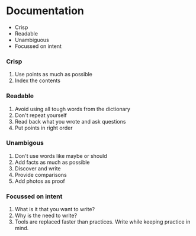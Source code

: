 # Documentation

- Crisp
- Readable
- Unambiguous
- Focussed on intent

### Crisp

1. Use points as much as possible
1. Index the contents

### Readable

1. Avoid using all tough words from the dictionary
1. Don't repeat yourself
1. Read back what you wrote and ask questions
1. Put points in right order

### Unambigous

1. Don't use words like maybe or should
1. Add facts as much as possible
1. Discover and write
1. Provide comparisons
1. Add photos as proof

### Focussed on intent

1. What is it that you want to write?
1. Why is the need to write?
1. Tools are replaced faster than practices. Write while keeping practice in mind.


